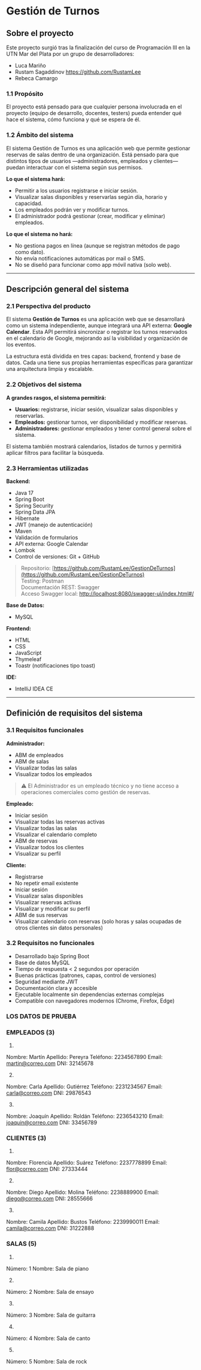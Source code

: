 # Gestión de Turnos

## Sobre el proyecto

Este proyecto surgió tras la finalización del curso de Programación III en la UTN Mar del Plata por un grupo de desarrolladores:
- Luca Mariño
- Rustam Sagaddinov  https://github.com/RustamLee
- Rebeca Camargo

### 1.1 Propósito

El proyecto está pensado para que cualquier persona involucrada en el proyecto (equipo de desarrollo, docentes, testers) pueda entender qué hace el sistema, cómo funciona y qué se espera de él.

### 1.2 Ámbito del sistema

El sistema Gestión de Turnos es una aplicación web que permite gestionar reservas de salas dentro de una organización. Está pensado para que distintos tipos de usuarios —administradores, empleados y clientes— puedan interactuar con el sistema según sus permisos.

**Lo que el sistema hará:**
- Permitir a los usuarios registrarse e iniciar sesión.
- Visualizar salas disponibles y reservarlas según día, horario y capacidad.
- Los empleados podrán ver y modificar turnos.
- El administrador podrá gestionar (crear, modificar y eliminar) empleados.

**Lo que el sistema no hará:**
- No gestiona pagos en línea (aunque se registran métodos de pago como dato).
- No envía notificaciones automáticas por mail o SMS.
- No se diseñó para funcionar como app móvil nativa (solo web).

---

## Descripción general del sistema

### 2.1 Perspectiva del producto

El sistema **Gestión de Turnos** es una aplicación web que se desarrollará como un sistema independiente, aunque integrará una API externa: **Google Calendar**. Esta API permitirá sincronizar o registrar los turnos reservados en el calendario de Google, mejorando así la visibilidad y organización de los eventos.

La estructura está dividida en tres capas: backend, frontend y base de datos. Cada una tiene sus propias herramientas específicas para garantizar una arquitectura limpia y escalable.

### 2.2 Objetivos del sistema

**A grandes rasgos, el sistema permitirá:**
- **Usuarios:** registrarse, iniciar sesión, visualizar salas disponibles y reservarlas.
- **Empleados:** gestionar turnos, ver disponibilidad y modificar reservas.
- **Administradores:** gestionar empleados y tener control general sobre el sistema.

El sistema también mostrará calendarios, listados de turnos y permitirá aplicar filtros para facilitar la búsqueda.

### 2.3 Herramientas utilizadas

**Backend:**
- Java 17
- Spring Boot
- Spring Security
- Spring Data JPA
- Hibernate
- JWT (manejo de autenticación)
- Maven
- Validación de formularios
- API externa: Google Calendar
- Lombok
- Control de versiones: Git + GitHub

> Repositorio: [https://github.com/RustamLee/GestionDeTurnos](https://github.com/RustamLee/GestionDeTurnos)  
> Testing: Postman  
> Documentación REST: Swagger  
> Acceso Swagger local: [http://localhost:8080/swagger-ui/index.html#/](http://localhost:8080/swagger-ui/index.html#/)

**Base de Datos:**
- MySQL

**Frontend:**
- HTML
- CSS
- JavaScript
- Thymeleaf
- Toastr (notificaciones tipo toast)

**IDE:**
- IntelliJ IDEA CE

---

## Definición de requisitos del sistema

### 3.1 Requisitos funcionales

**Administrador:**
- ABM de empleados
- ABM de salas
- Visualizar todas las salas
- Visualizar todos los empleados

> ⚠️ El Administrador es un empleado técnico y no tiene acceso a operaciones comerciales como gestión de reservas.

**Empleado:**
- Iniciar sesión
- Visualizar todas las reservas activas
- Visualizar todas las salas
- Visualizar el calendario completo
- ABM de reservas
- Visualizar todos los clientes
- Visualizar su perfil

**Cliente:**
- Registrarse
- No repetir email existente
- Iniciar sesión
- Visualizar salas disponibles
- Visualizar reservas activas
- Visualizar y modificar su perfil
- ABM de sus reservas
- Visualizar calendario con reservas (solo horas y salas ocupadas de otros clientes sin datos personales)

### 3.2 Requisitos no funcionales

- Desarrollado bajo Spring Boot
- Base de datos MySQL
- Tiempo de respuesta < 2 segundos por operación
- Buenas prácticas (patrones, capas, control de versiones)
- Seguridad mediante JWT
- Documentación clara y accesible
- Ejecutable localmente sin dependencias externas complejas
- Compatible con navegadores modernos (Chrome, Firefox, Edge)  


### LOS DATOS DE PRUEBA

### EMPLEADOS (3)
1.
Nombre: Martín
Apellido: Pereyra
Teléfono: 2234567890
Email: martin@correo.com
DNI: 32145678

2.
Nombre: Carla
Apellido: Gutiérrez
Teléfono: 2231234567
Email: carla@correo.com
DNI: 29876543

3.
Nombre: Joaquín
Apellido: Roldán
Teléfono: 2236543210
Email: joaquin@correo.com
DNI: 33456789

### CLIENTES (3)
1.
Nombre: Florencia
Apellido: Suárez
Teléfono: 2237778899
Email: flor@correo.com
DNI: 27333444

2.
Nombre: Diego
Apellido: Molina
Teléfono: 2238889900
Email: diego@correo.com
DNI: 28555666

3.
Nombre: Camila
Apellido: Bustos
Teléfono: 2239990011
Email: camila@correo.com
DNI: 31222888

### SALAS (5)
1.
Número: 1
Nombre: Sala de piano

2.
Número: 2
Nombre: Sala de ensayo

3.
Número: 3
Nombre: Sala de guitarra

4.
Número: 4
Nombre: Sala de canto

5.
Número: 5
Nombre: Sala de rock
